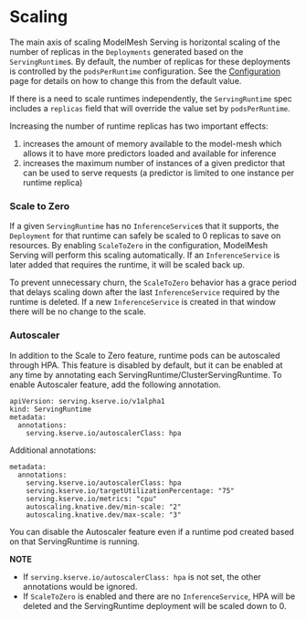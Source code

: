 # Scaling

The main axis of scaling ModelMesh Serving is horizontal scaling of the number of replicas in the `Deployments` generated based on the `ServingRuntime`s. By default, the number of replicas for these deployments is controlled by the `podsPerRuntime` configuration. See the [Configuration](../configuration) page for details on how to change this from the default value.

If there is a need to scale runtimes independently, the `ServingRuntime` spec includes a `replicas` field that will override the value set by `podsPerRuntime`.

Increasing the number of runtime replicas has two important effects:

1. increases the amount of memory available to the model-mesh which allows it to have more predictors loaded and available for inference
2. increases the maximum number of instances of a given predictor that can be used to serve requests (a predictor is limited to one instance per runtime replica)

### Scale to Zero

If a given `ServingRuntime` has no `InferenceService`s that it supports, the `Deployment` for that runtime can safely be scaled to 0 replicas to save on resources. By enabling `ScaleToZero` in the configuration, ModelMesh Serving will perform this scaling automatically. If an `InferenceService` is later added that requires the runtime, it will be scaled back up.

To prevent unnecessary churn, the `ScaleToZero` behavior has a grace period that delays scaling down after the last `InferenceService` required by the runtime is deleted. If a new `InferenceService` is created in that window there will be no change to the scale.

### Autoscaler

In addition to the Scale to Zero feature, runtime pods can be autoscaled through HPA. This feature is disabled by default, but it can be enabled at any time by annotating each ServingRuntime/ClusterServingRuntime.
To enable Autoscaler feature, add the following annotation.

```shell
apiVersion: serving.kserve.io/v1alpha1
kind: ServingRuntime
metadata:
  annotations:
    serving.kserve.io/autoscalerClass: hpa
```

Additional annotations:

```shell
metadata:
  annotations:
    serving.kserve.io/autoscalerClass: hpa
    serving.kserve.io/targetUtilizationPercentage: "75"
    serving.kserve.io/metrics: "cpu"
    autoscaling.knative.dev/min-scale: "2"
    autoscaling.knative.dev/max-scale: "3"
```

You can disable the Autoscaler feature even if a runtime pod created based on that ServingRuntime is running.

**NOTE**

- If `serving.kserve.io/autoscalerClass: hpa` is not set, the other annotations would be ignored.
- If `ScaleToZero` is enabled and there are no `InferenceService`, HPA will be deleted and the ServingRuntime deployment will be scaled down to 0.
